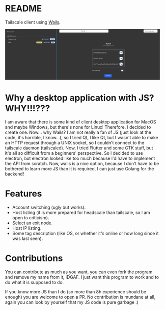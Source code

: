 # README

Tailscale client using [Wails](https://wails.io).

![Image](_images/example.png)

# Why a desktop application with JS? WHY!!!???

I am aware that there is some kind of client desktop application for MacOS and maybe Windows,
but there's none for Linux! Therefore, I decided to create one. Now... why Wails?
I am not really a fan of JS (just look at the code, it's horrible, I know...), so I tried Qt,
I like Qt, but I wasn't able to make an HTTP request through a UNIX socket, so I couldn't connect
to the tailscale daemon (tailscaled). Now, I tried Flutter and some GTK stuff, but it's all so difficult
from a beginners' perspective. So I decided to use electron, but electron looked like too much because
I'd have to implement the API from scratch. Now, wails is a nice option, because I don't have to be bothered
to learn more JS than it is required, I can just use Golang for the backend!

# Features

* Account switching (ugly but works).
* Host listing (it is more prepared for headscale than tailscale, so I am open to criticism).
* Select an exit node.
* Host IP listing.
* Some tag description (like OS, or whether it's online or how long since it was last seen).

# Contributions

You can contribute as much as you want, you can even fork the program and remove my name from it, IDGAF.
I just want this program to work and to do what it is supposed to do.

If you know more JS than I do (so more than 8h experience should be enough) you are welcome to open a PR.
No contribution is mundane at all, again you can look by yourself that my JS code is pure garbage :)
